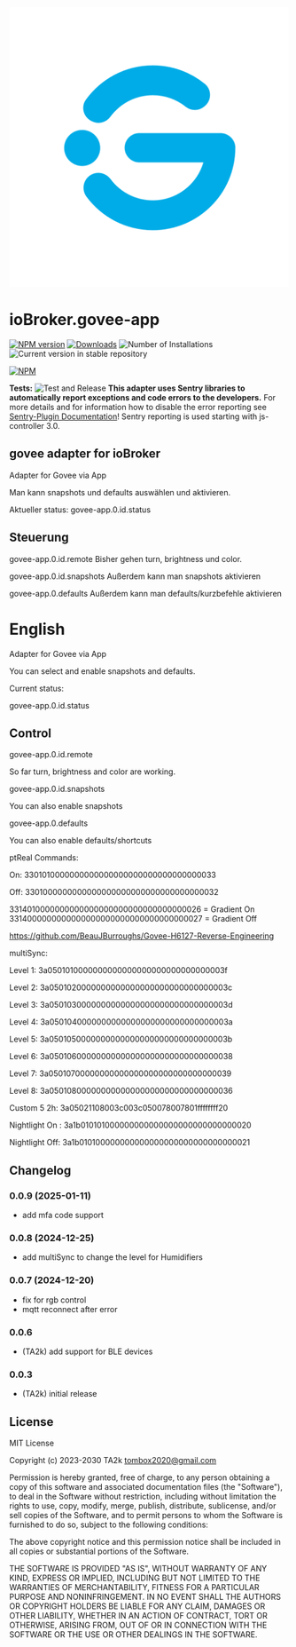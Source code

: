 ![Logo](admin/govee-app.png)

# ioBroker.govee-app

[![NPM version](https://img.shields.io/npm/v/iobroker.govee-app.svg)](https://www.npmjs.com/package/iobroker.govee-app)
[![Downloads](https://img.shields.io/npm/dm/iobroker.govee-app.svg)](https://www.npmjs.com/package/iobroker.govee-app)
![Number of Installations](https://iobroker.live/badges/govee-app-installed.svg)
![Current version in stable repository](https://iobroker.live/badges/govee-app-stable.svg)

[![NPM](https://nodei.co/npm/iobroker.govee-app.png?downloads=true)](https://nodei.co/npm/iobroker.govee-app/)

**Tests:** ![Test and Release](https://github.com/TA2k/ioBroker.govee-app/workflows/Test%20and%20Release/badge.svg)
**This adapter uses Sentry libraries to automatically report exceptions and code errors to the developers.** For more details and for information how to disable the error reporting see [Sentry-Plugin Documentation](https://github.com/ioBroker/plugin-sentry#plugin-sentry)! Sentry reporting is used starting with js-controller 3.0.

## govee adapter for ioBroker

Adapter for Govee via App

Man kann snapshots und defaults auswählen und aktivieren.

Aktueller status:
govee-app.0.id.status

## Steuerung

govee-app.0.id.remote
Bisher gehen turn, brightness und color.

govee-app.0.id.snapshots
Außerdem kann man snapshots aktivieren

govee-app.0.defaults
Außerdem kann man defaults/kurzbefehle aktivieren

# English

Adapter for Govee via App

You can select and enable snapshots and defaults.

Current status:

govee-app.0.id.status

## Control

govee-app.0.id.remote

So far turn, brightness and color are working.

govee-app.0.id.snapshots

You can also enable snapshots

govee-app.0.defaults

You can also enable defaults/shortcuts

ptReal Commands:

On: 3301010000000000000000000000000000000033

Off: 3301000000000000000000000000000000000032

3314010000000000000000000000000000000026 = Gradient On
3314000000000000000000000000000000000027 = Gradient Off

https://github.com/BeauJBurroughs/Govee-H6127-Reverse-Engineering

multiSync:

Level 1: 3a0501010000000000000000000000000000003f

Level 2: 3a0501020000000000000000000000000000003c

Level 3: 3a0501030000000000000000000000000000003d

Level 4: 3a0501040000000000000000000000000000003a

Level 5: 3a0501050000000000000000000000000000003b

Level 6: 3a05010600000000000000000000000000000038

Level 7: 3a05010700000000000000000000000000000039

Level 8: 3a05010800000000000000000000000000000036

Custom 5 2h: 3a05021108003c003c050078007801ffffffff20

Nightlight On : 3a1b010101000000000000000000000000000020

Nightlight Off: 3a1b010100000000000000000000000000000021

## Changelog
### 0.0.9 (2025-01-11)

- add mfa code support

### 0.0.8 (2024-12-25)

- add multiSync to change the level for Humidifiers

### 0.0.7 (2024-12-20)

- fix for rgb control
- mqtt reconnect after error

### 0.0.6

- (TA2k) add support for BLE devices

### 0.0.3

- (TA2k) initial release

## License

MIT License

Copyright (c) 2023-2030 TA2k <tombox2020@gmail.com>

Permission is hereby granted, free of charge, to any person obtaining a copy
of this software and associated documentation files (the "Software"), to deal
in the Software without restriction, including without limitation the rights
to use, copy, modify, merge, publish, distribute, sublicense, and/or sell
copies of the Software, and to permit persons to whom the Software is
furnished to do so, subject to the following conditions:

The above copyright notice and this permission notice shall be included in all
copies or substantial portions of the Software.

THE SOFTWARE IS PROVIDED "AS IS", WITHOUT WARRANTY OF ANY KIND, EXPRESS OR
IMPLIED, INCLUDING BUT NOT LIMITED TO THE WARRANTIES OF MERCHANTABILITY,
FITNESS FOR A PARTICULAR PURPOSE AND NONINFRINGEMENT. IN NO EVENT SHALL THE
AUTHORS OR COPYRIGHT HOLDERS BE LIABLE FOR ANY CLAIM, DAMAGES OR OTHER
LIABILITY, WHETHER IN AN ACTION OF CONTRACT, TORT OR OTHERWISE, ARISING FROM,
OUT OF OR IN CONNECTION WITH THE SOFTWARE OR THE USE OR OTHER DEALINGS IN THE
SOFTWARE.
